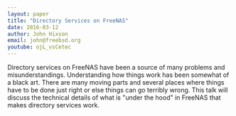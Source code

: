 ```yaml
---
layout: paper
title: "Directory Services on FreeNAS"
date: 2016-03-12
author: John Hixson
email: john@freebsd.org
youtube: ojL_vsCetec
---
```

Directory services on FreeNAS have been a source of many problems and misunderstandings. Understanding how things work has been somewhat of a black art. There are many moving parts and several places where things have to be done just right or else things can go terribly wrong. This talk will discuss the technical details of what is "under the hood" in FreeNAS that makes directory services work.
